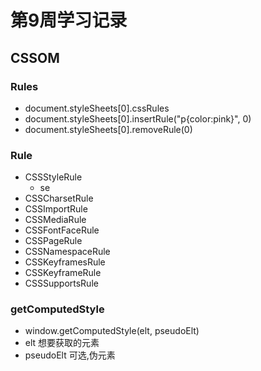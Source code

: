 # 第9周学习记录

## CSSOM
### Rules
- document.styleSheets[0].cssRules
- document.styleSheets[0].insertRule("p{color:pink}", 0)
- document.styleSheets[0].removeRule(0)

### Rule
- CSSStyleRule
  + se
- CSSCharsetRule
- CSSImportRule
- CSSMediaRule
- CSSFontFaceRule
- CSSPageRule
- CSSNamespaceRule
- CSSKeyframesRule
- CSSKeyframeRule
- CSSSupportsRule

### getComputedStyle
- window.getComputedStyle(elt, pseudoElt)
 - elt 想要获取的元素
 - pseudoElt 可选,伪元素